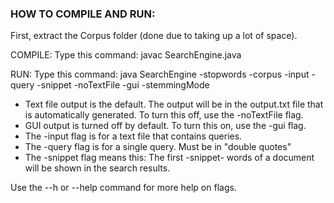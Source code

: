 ### HOW TO COMPILE AND RUN:

First, extract the Corpus folder (done due to taking up a lot of space).

COMPILE: Type this command: javac SearchEngine.java

RUN: Type this command: java SearchEngine -stopwords <stopwords-file> -corpus <folder-path> -input <query-text-file> -query <query> -snippet <number> -noTextFile -gui -stemmingMode

- Text file output is the default. The output will be in the output.txt file that is automatically generated. To turn this off, use the -noTextFile flag.
- GUI output is turned off by default. To turn this on, use the -gui flag.
- The -input flag is for a text file that contains queries.
- The -query flag is for a single query. Must be in "double quotes"
- The -snippet flag means this: The first -snippet- words of a document will be shown in the search results.

Use the --h or --help command for more help on flags.
